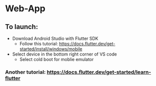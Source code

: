 # Web-App
## To launch: 
* Download Android Studio with Flutter SDK 
    * Follow this tutorial: https://docs.flutter.dev/get-started/install/windows/mobile
* Select device in the bottom right corner of VS code
    * Select cold boot for moblie emulator
### Another tutorial: https://docs.flutter.dev/get-started/learn-flutter 